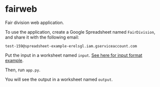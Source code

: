 # fairweb
Fair division web application.

To use the application, create a Google Spreadsheet named `FairDivision`,
and share it with the following email: 

    test-159@spreadsheet-example-erelsgl.iam.gserviceaccount.com

Put the input in a worksheet named `input`.
[See here for input format example](https://docs.google.com/spreadsheets/d/1tJPV-y-r1TAx5FqbrqecKPJMeKHTtIDeiYck8eLoGKY/edit#gid=0).

Then, run `app.py`.

You will see the output in a worksheet named `output`.


